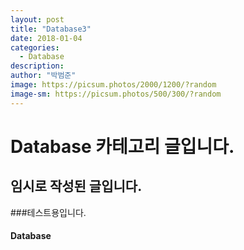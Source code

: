```yaml
---
layout: post
title: "Database3"
date: 2018-01-04
categories:
  - Database
description:
author: "박범준"
image: https://picsum.photos/2000/1200/?random
image-sm: https://picsum.photos/500/300/?random
---
```


# Database 카테고리 글입니다.
## 임시로 작성된 글입니다.
###테스트용입니다.
#### Database
